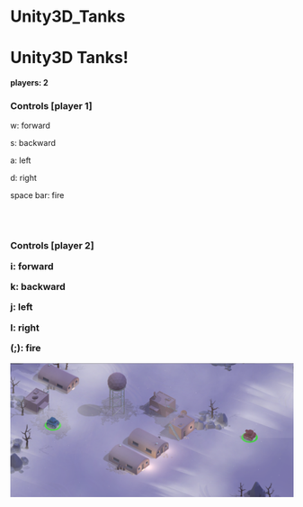# Unity3D_Tanks

<h1>Unity3D Tanks!</h1>
<p>
<b>players: 2 </p></b>

<h3>Controls [player 1]</h3>
<p>w: forward</p>
<p>s: backward</p>
<p>a: left</p>
<p>d: right</p>
<p>space bar: fire</p>

<br></br>

<h3>Controls [player 2]
<p>i: forward</p>
<P>k: backward</p>
<p>j: left</p>
<p>l: right</p>
<p>(;): fire</p>

![Alt text](https://github.com/TRO-draws/Unity3D_Tanks/blob/master/Screenshots/1.png)
